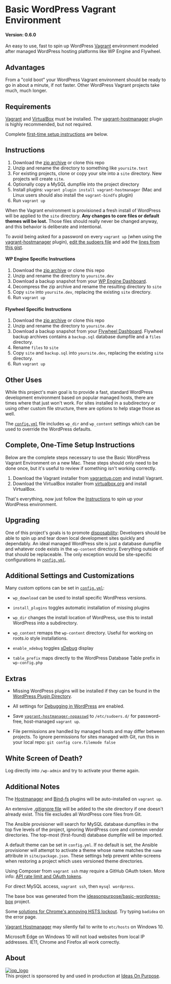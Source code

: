 # Basic WordPress Vagrant Environment

#### Version: 0.6.0

An easy to use, fast to spin up WordPress [Vagrant][] environment modeled after managed WordPress hosting platforms like WP Engine and Flywheel.

## Advantages

From a "cold boot" your WordPress Vagrant environment should be ready to go in about a minute, if not faster. Other WordPress Vagrant projects take much, much longer.

## Requirements

[Vagrant][] and [VirtualBox][] must be installed. The [vagrant-hostmanager][] plugin is highly recommended, but not required.

Complete [first-time setup instructions](#complete-one-time-setup-instructions) are below.

## Instructions

1.  Download the [zip archive](https://github.com/ideasonpurpose/basic-wordpress-vagrant/archive/master.zip) or clone this repo
2.  Unzip and rename the directory to something like `yoursite.test`
3.  For existing projects, clone or copy your site into a `site` directory. New projects will create `site`.
4.  Optionally copy a MySQL dumpfile into the project directory
5.  Install plugins: `vagrant plugin install vagrant-hostmanager` (Mac and Linux users should also install the `vagrant-bindfs` plugin)
6.  Run `vagrant up`

When the Vagrant environment is provisioned a fresh install of WordPress will be applied to the `site` directory. **Any changes to core files or default themes will be lost.** Those files should really never be changed anyway, and this behavior is deliberate and intentional.

To avoid being asked for a password on every `vagrant up` (when using the [vagrant-hostmanager][] plugin), [edit the sudoers file][visudo] and add the [ lines from this gist][sudoers].

#### WP Engine Specific Instructions

1.  Download the [zip archive](https://github.com/ideasonpurpose/basic-wordpress-vagrant/archive/master.zip) or clone this repo
2.  Unzip and rename the directory to `yoursite.dev`
3.  Download a backup snapshot from your [WP Engine Dashboard](https://my.wpengine.com).
4.  Decompress the zip archive and rename the resulting directory to `site`
5.  Copy `site` into `yoursite.dev`, replacing the existing `site` directory.
6.  Run `vagrant up`

#### Flywheel Specific Instructions

1.  Download the [zip archive](https://github.com/ideasonpurpose/basic-wordpress-vagrant/archive/master.zip) or clone this repo
2.  Unzip and rename the directory to `yoursite.dev`
3.  Download a backup snapshot from your [Flywheel Dashboard](https://app.getflywheel.com). Flywheel backup archives contains a `backup.sql` database dumpfile and a `files` directory.
4.  Rename `files` to `site`
5.  Copy `site` and `backup.sql` into `yoursite.dev`, replacing the existing `site` directory.
6.  Run `vagrant up`

## Other Uses

While this project's main goal is to provide a fast, standard WordPress development environment based on popular managed hosts, there are times where that just won't work. For sites installed in a subdirectory or using other custom file structure, there are options to help stage those as well.

The [`config.yml`][config] file includes `wp_dir` and `wp_content` settings which can be used to override the WordPress defaults.

## Complete, One-Time Setup Instructions

Below are the complete steps necessary to use the Basic WordPress Vagrant Environment on a new Mac. These steps should only need to be done once, but it's useful to review if something isn't working correctly.

1.  Download the Vagrant installer from [vagrantup.com][vagrant] and install Vagrant.
2.  Download the VirtualBox installer from [virtualbox.org][virtualbox] and install VirtualBox.

That's everything, now just follow the [Instructions](#instructions) to spin up your WordPress environment.

## Upgrading

One of this project's goals is to promote [disposability](http://12factor.net/disposability): Developers should be able to spin up and tear down local development sites quickly and dependably. An ideal managed WordPress site is just a database dumpfile and whatever code exists in the `wp-content` directory. Everything outside of that should be replaceable. The only exception would be site-specific configurations in [`config.yml`][config].

## Additional Settings and Customizations

Many custom options can be set in [`config.yml`][config]:

- `wp_download` can be used to install specific WordPress versions.

- `install_plugins` toggles automatic installation of missing plugins

- `wp_dir` changes the install location of WordPress, use this to install WordPress into a subdirectory.

- `wp_content` remaps the `wp-content` directory. Useful for working on roots.io style installations.

- `enable_xdebug` toggles [xDebug][] display

- `table_prefix` maps directly to the WordPress Database Table prefix in `wp-config.php`

## Extras

- Missing WordPress plugins will be installed if they can be found in the [WordPress Plugin Directory](https://wordpress.org/plugins/).

- All settings for [Debugging in WordPress](https://codex.wordpress.org/Debugging_in_WordPress) are enabled.

- Save [`vagrant-hostmanager-nopasswd`][sudoers] to `/etc/sudoers.d/` for password-free, host-managed `vagrant up`.

- File permissions are handled by managed hosts and may differ between projects. To ignore permissions for sites managed with Git, run this in your local repo: `git config core.filemode false`

## White Screen of Death?

Log directly into `/wp-admin` and try to activate your theme again.

## Additional Notes

The [Hostmanager][vagrant-hostmanager] and [Bind-fs](https://github.com/gael-ian/vagrant-bindfs) plugins will be auto-installed on `vagrant up`.

An extensive [.gitignore file][gitignore] will be added to the site directory if one doesn't already exist. This file excludes all WordPress core files from Git.

The Ansible provisioner will search for MySQL database dumpfiles in the top five levels of the project, ignoring WordPress core and common vendor directories. The top-most (first-found) database dumpfile will be imported.

A default theme can be set in `config.yml`. If no default is set, the Ansible provisioner will attempt to activate a theme whose name matches the `name` attribute in `site/package.json`. These settings help prevent white-screens when restoring a project which uses versioned theme directories.

Using Composer from `vagrant ssh` may require a GitHub OAuth token. More info: [API rate limit and OAuth tokens](https://github.com/composer/composer/blob/master/doc/articles/troubleshooting.md#api-rate-limit-and-oauth-tokens).

For direct MySQL access, `vagrant ssh`, then `mysql wordpress`.

The base box was generated from the [ideasonpurpose/basic-wordpress-box](https://github.com/ideasonpurpose/basic-wordpress-box) project.

Some [solutions for Chrome's annoying HSTS lockout][hsts]. Try typing `badidea` on the error page.

[Vagrant Hostmanager][vagrant-hostmanager] may silently fail to write to `etc/hosts` on Windows 10.

Microsoft Edge on Windows 10 will not load websites from local IP addresses. IE11, Chrome and Firefox all work correctly.

## About

[![iop_logo](https://avatars1.githubusercontent.com/u/2059022?s=100&v=4)][iop]  
This project is sponsored by and used in production at [Ideas On Purpose][iop].

[iop]: http://ideasonpurpose.com
[vagrant]: https://www.vagrantup.com
[virtualbox]: https://www.virtualbox.org
[ansible]: http://docs.ansible.com/ansible/intro_installation.html
[homebrew]: http://brew.sh
[gitignore]: https://gist.github.com/joemaller/4f7518e0d04a82a3ca16
[vagrant-hostmanager]: https://github.com/smdahlen/vagrant-hostmanager
[config]: https://github.com/ideasonpurpose/basic-wordpress-vagrant/blob/master/config.yml
[windows]: https://github.com/ideasonpurpose/basic-wordpress-vagrant/issues/4
[sudoers]: https://gist.github.com/joemaller/41912f5d027a4adc7c14
[visudo]: http://stackoverflow.com/a/14101449
[xdebug]: https://xdebug.org/docs/
[hsts]: https://stackoverflow.com/questions/33268264/chromethe-website-uses-hsts-network-errors-this-page-will-probably-work-late
